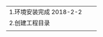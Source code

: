 |                     |      |      |
| ------------------- | ---- | ---- |
| 1.环境安装完成   2018-2-2 |      |      |
| 2.创建工程目录            |      |      |
|                     |      |      |

